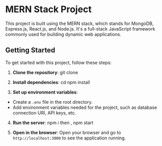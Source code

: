 # MERN Stack Project

This project is built using the MERN stack, which stands for MongoDB, Express.js, React.js, and Node.js. It's a full-stack JavaScript framework commonly used for building dynamic web applications.

## Getting Started

To get started with this project, follow these steps:

1. **Clone the repository**:
   git clone <repository-url>

2. **Install dependencies**:
   cd <project-folder>
   npm install

3. **Set up environment variables**:

- Create a `.env` file in the root directory.
- Add environment variables needed for the project, such as database connection URI, API keys, etc.

4. **Run the server**:
   npm i
   then ,
   npm start

5. **Open in the browser**:
   Open your browser and go to `http://localhost:3000` to see the application running.
